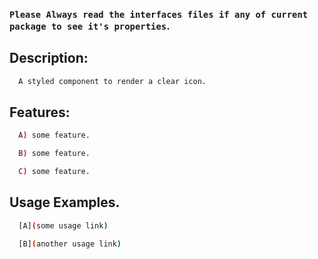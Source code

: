 ### `Please Always read the interfaces files if any of current package to see it's properties`.

## Description:

```sh
  A styled component to render a clear icon.
```

## Features:

```sh
  A) some feature.

  B) some feature.

  C) some feature.
```

## Usage Examples.

```sh
  [A](some usage link)

  [B](another usage link)
```
